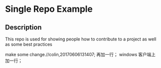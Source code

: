 ﻿# Single Repo Example

## Description
This repo is used for showing people how to contribute to a project as well as some best practices

make some change.//colin,20170606131407;
再加一行；
windows 客户端上加一行；
